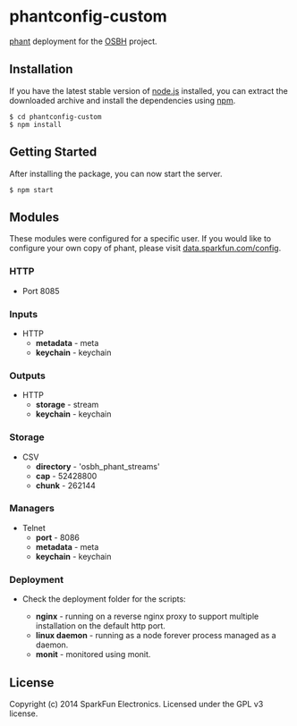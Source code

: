 # phantconfig-custom

[phant](http://phant.io) deployment for the [OSBH](http://www.opensourcebeehives.net) project.

## Installation
If you have the latest stable version of [node.js](http://nodejs.org) installed, you can extract the downloaded
archive and install the dependencies using [npm](http://npmjs.org).

    $ cd phantconfig-custom
    $ npm install

## Getting Started
After installing the package, you can now start the server.

    $ npm start


## Modules
These modules were configured for a specific user. If you would like to configure your own copy of phant,
please visit [data.sparkfun.com/config](https://data.sparkfun.com/config).


### HTTP
* Port 8085


### Inputs

* HTTP
  * **metadata** - meta
  * **keychain** - keychain


### Outputs

* HTTP
  * **storage** - stream
  * **keychain** - keychain


### Storage

* CSV
  * **directory** - 'osbh_phant_streams'
  * **cap** - 52428800
  * **chunk** - 262144


### Managers

* Telnet
  * **port** - 8086
  * **metadata** - meta
  * **keychain** - keychain

### Deployment

* Check the deployment folder for the scripts:

  * **nginx** - running on a reverse nginx proxy to support multiple installation on the default http port.
  * **linux daemon** - running as a node forever process managed as a daemon.
  * **monit** - monitored using monit.


## License
Copyright (c) 2014 SparkFun Electronics. Licensed under the GPL v3 license.

